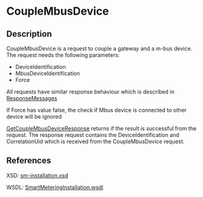 # CoupleMbusDevice

## Description

CoupleMbusDevice is a request to couple a gateway and a m-bus device. The request needs the following parameters:

* DeviceIdentification
* MbusDeviceIdentification
* Force

All requests have similar response behaviour which is described in [ResponseMessages](../../responsemessages.md)

If Force has value false, the check if Mbus device is connected to other device will be ignored

[GetCoupleMbusDeviceResponse](getcouplembusdeviceresponse.md) returns if the result is successful from the request. The response request contains the DeviceIdentification and CorrelationUid which is received from the CoupleMbusDevice request.

## References

XSD: [sm-installation.xsd](https://github.com/OSGP/open-smart-grid-platform/blob/development/osgp/shared/osgp-ws-smartmetering/src/main/resources/schemas/sm-installation.xsd)

WSDL: [SmartMeteringInstallation.wsdl](https://github.com/OSGP/open-smart-grid-platform/blob/development/osgp/shared/osgp-ws-smartmetering/src/main/resources/SmartMeteringInstallation.wsdl)

